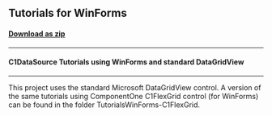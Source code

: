 ## Tutorials for WinForms
#### [Download as zip](https://minhaskamal.github.io/DownGit/#/home?url=https://github.com/GrapeCity/ComponentOne-WinForms-Samples/tree/master/NetFramework\DataSource\CS\TutorialsWinForms)
____
#### C1DataSource Tutorials using WinForms and standard DataGridView
____
This project uses the standard Microsoft DataGridView control. A version of the same tutorials using ComponentOne C1FlexGrid control (for WinForms) can be found in the folder TutorialsWinForms-C1FlexGrid. 